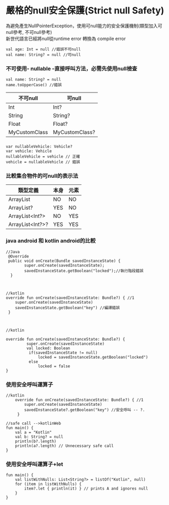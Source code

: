 # 嚴格的null安全保護(Strict null Safety)

為避免產生NullPointerException，使用可null能力的安全保護機制(類型加入可null參考, 不可null參考)  
新世代語言已經將null從runtime error 轉換為 compile error 


	val age: Int = null //錯誤不可null
	val name: String? = null //可null

### 不可使用- nullable -直接呼叫方法，必需先使用null檢查
	val name: String? = null
	name.toUpperCase() //錯誤

不可null       | 可null
------------- | -------------
 Int          | Int?
String        | String?
Float         | Float?
MyCustomClass | MyCustomClass?

### 
	var nullableVehicle: Vehicle?
	var vehicle: Vehicle
	nullableVehicle = vehicle // 正確
	vehicle = nullableVehicle // 錯誤


### 比較集合物件的可null的表示法

類型定義          | 本身           | 元素
-----------------| ------------- | -------------
ArrayList<Int>   | NO            | NO 
ArrayList<Int>?  | YES           | NO
ArrayList<Int?>  | NO            | YES
ArrayList<Int?>? | YES           | YES

### java android 和 kotlin android的比較
	//Java
	 @Override
	 public void onCreate(Bundle savedInstanceState) {
	        super.onCreate(savedInstanceState);
	        savedInstanceState.getBoolean("locked");//執行階段錯誤
	  }
	  
	  
	        
	//kotlin
	override fun onCreate(savedInstanceState: Bundle?) { //1
	    super.onCreate(savedInstanceState)
	    savedInstanceState.getBoolean("key") //編譯錯誤
	 }
	 
	 
	 
	//kotlin
	
	override fun onCreate(savedInstanceState: Bundle?) {
	         super.onCreate(savedInstanceState)
	         val locked: Boolean
	          if(savedInstanceState != null)
	              locked = savedInstanceState.getBoolean("locked")
	          else
	              locked = false
	}
	
### 使用安全呼叫運算子
	//kotlin
		override fun onCreate(savedInstanceState: Bundle?) { //1
		    super.onCreate(savedInstanceState)
		    savedInstanceState?.getBoolean("key") //安全呼叫 -- ?.
		 }
		 
	//safe call -->kotlinWeb
	fun main() {
	    val a = "Kotlin"
	    val b: String? = null
	    println(b?.length)
	    println(a?.length) // Unnecessary safe call
	}
	
### 使用安全呼叫運算子+let
	fun main() {
	    val listWithNulls: List<String?> = listOf("Kotlin", null)
	    for (item in listWithNulls) {
	        item?.let { println(it) } // prints A and ignores null
	    }
	}